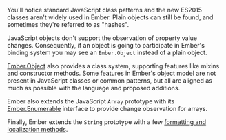 You'll notice standard JavaScript class patterns and the new ES2015
classes aren't widely used in Ember. Plain objects can still be found,
and sometimes they're referred to as "hashes".

JavaScript objects don't support the observation of property value changes.
Consequently, if an object is going to participate in Ember's binding
system you may see an `Ember.Object` instead of a plain object.

[Ember.Object](https://www.emberjs.com/api/ember/release/modules/@ember%2Fobject) also provides a class system, supporting features like mixins
and constructor methods. Some features in Ember's object model are not present in
JavaScript classes or common patterns, but all are aligned as much as possible
with the language and proposed additions.

Ember also extends the JavaScript `Array` prototype with its
[Ember.Enumerable](https://api.emberjs.com/ember/2.15/classes/Ember.Enumerable) interface to provide change observation for arrays.

Finally, Ember extends the `String` prototype with a few [formatting and
localization methods](https://www.emberjs.com/api/ember/release/classes/String).
